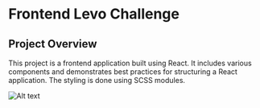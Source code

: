 # Frontend Levo Challenge

## Project Overview

This project is a frontend application built using React. It includes various components and demonstrates best practices for structuring a React application. The styling is done using SCSS modules.

![Alt text]('https://github.com/rkrider/levo-ui-challenge/blob/main/images/image1.png?raw=true')
